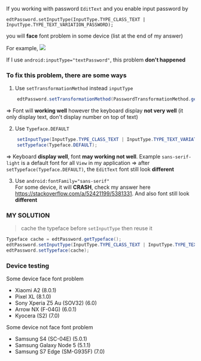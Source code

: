 If you working with password `EditText` and you enable input password by 

    edtPassword.setInputType(InputType.TYPE_CLASS_TEXT | InputType.TYPE_TEXT_VARIATION_PASSWORD);

you will **face** font problem in some device (list at the end of my answer) 

For example,
![](https://images.viblo.asia/22756bc6-a179-47df-9828-caa640d87dd5.png)

If I use `android:inputType="textPassword"`, this problem **don't happened**

### To fix this problem, there are some ways
1) Use `setTransformationMethod` instead `inputType`
```java
    edtPassword.setTransformationMethod(PasswordTransformationMethod.getInstance());
```
=> Font will **working well** however the keyboard display **not very well** (it only display text, don't display number on top of text)

2) Use `Typeface.DEFAULT`
```java
    setInputType(InputType.TYPE_CLASS_TEXT | InputType.TYPE_TEXT_VARIATION_PASSWORD);
    setTypeface(Typeface.DEFAULT);
```
=> Keyboard **display well**, font **may working not well**. Example `sans-serif-light` is a default font for all `View` in my application => after `setTypeface(Typeface.DEFAULT)`, the `EditText` font still look **different** 

3) Use `android:fontFamily="sans-serif"`  
For some device, it will **CRASH**, check my answer here https://stackoverflow.com/a/52421199/5381331. And also font still look **different**  

### MY SOLUTION
> cache the typeface before `setInputType` then reuse it 
```java
Typeface cache = edtPassword.getTypeface();
edtPassword.setInputType(InputType.TYPE_CLASS_TEXT | InputType.TYPE_TEXT_VARIATION_PASSWORD);
edtPassword.setTypeface(cache);
```

### Device testing
Some device face font problem  

 - Xiaomi A2 (8.0.1)
 - Pixel XL (8.1.0)
 - Sony Xperia Z5 Au (SOV32) (6.0)
 - Arrow NX (F-04G) (6.0.1)
 - Kyocera (S2) (7.0)

Some device not face font problem

 - Samsung S4 (SC-04E) (5.0.1)
 - Samsung Galaxy Node 5 (5.1.1)
 - Samsung S7 Edge (SM-G935F) (7.0)